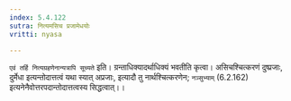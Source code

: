 ```yaml
---
index: 5.4.122
sutra: नित्यमसिच प्रजामेधयोः
vritti: nyasa

---
```

`एवं तर्हि नित्यग्रहणेनान्यत्रापि सूच्यते` इति। ग्रन्ताधिक्यादर्थाधिक्यं भवतीति कृत्वा। असिचश्चित्करणं दुष्प्रजाः, दुर्मेधा इत्यन्तोदात्तत्वं यथा स्यात् अप्रजाः, इत्यादौ तु नार्थश्चित्करणेन; `नञ्सुभ्याम्` (6.2.162) इत्यनेनैवोत्तरपदान्तोदात्तत्वस्य सिद्धत्वात्।।